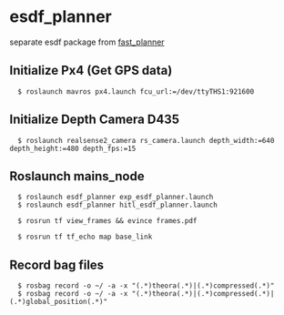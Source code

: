 # esdf_planner
separate esdf package from [fast_planner](https://github.com/HKUST-Aerial-Robotics/Fast-Planner)

## Initialize Px4 (Get GPS data)
```shell
  $ roslaunch mavros px4.launch fcu_url:=/dev/ttyTHS1:921600
```

## Initialize Depth Camera D435
```shell
  $ roslaunch realsense2_camera rs_camera.launch depth_width:=640 depth_height:=480 depth_fps:=15
```

## Roslaunch mains_node
```shell
  $ roslaunch esdf_planner exp_esdf_planner.launch
  $ roslaunch esdf_planner hitl_esdf_planner.launch
```
```shell
  $ rosrun tf view_frames && evince frames.pdf
```
```shell
  $ rosrun tf tf_echo map base_link
```

## Record bag files
```shell
  $ rosbag record -o ~/ -a -x "(.*)theora(.*)|(.*)compressed(.*)"
  $ rosbag record -o ~/ -a -x "(.*)theora(.*)|(.*)compressed(.*)|(.*)global_position(.*)"
```
